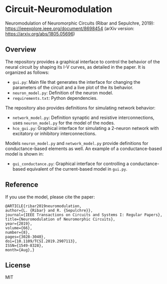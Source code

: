 # Circuit-Neuromodulation
Neuromodulation of Neuromorphic Circuits (Ribar and Sepulchre, 2019): https://ieeexplore.ieee.org/document/8698454
(arXiv version: https://arxiv.org/abs/1805.05696)

## Overview
The repository provides a graphical interface to control the behavior of the neural circuit by shaping its I-V curves, as detailed in the paper. It is organized as follows:
- `gui.py`: Main file that generates the interface for changing the parameters of the circuit and a live plot of the its behavior.
- `neuron_model.py`: Definition of the neuron model.
- `requirements.txt`: Python dependencies.

The repository also provides definitions for simulating network behavior:
- `network_model.py`: Definition synaptic and resistive interconnections, uses `neuron_model.py` for the model of the nodes.
- `hco_gui.py`: Graphical interface for simulating a 2-neuron network with excitatory or inhibitory interconnections.

Models `neuron_model.py` and `network_model.py` provide definitions for conductance-based elements as well. An example of a conductance-based model is shown in:
- `gui_conductance.py`: Graphical interface for controlling a conductance-based equivalent of the current-based model in `gui.py`.

## Reference
If you use the model, please cite the paper:

```
@ARTICLE{ribar2019neuromodulation,
author={L. {Ribar} and R. {Sepulchre}},
journal={IEEE Transactions on Circuits and Systems I: Regular Papers},
title={Neuromodulation of Neuromorphic Circuits},
year={2019},
volume={66},
number={8},
pages={3028-3040},
doi={10.1109/TCSI.2019.2907113},
ISSN={1549-8328},
month={Aug},}
```

## License
MIT
